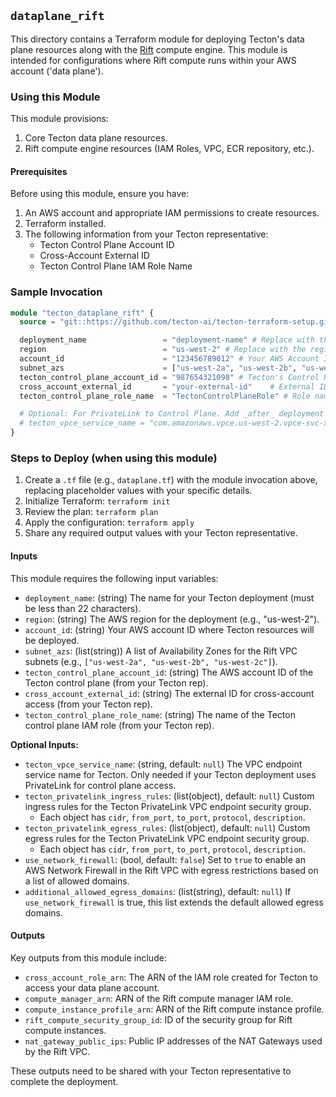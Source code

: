 ## `dataplane_rift`

This directory contains a Terraform module for deploying Tecton's data plane resources along with the [Rift](https://docs.tecton.ai/docs/concepts/compute-in-tecton#rift) compute engine. This module is intended for configurations where Rift compute runs within your AWS account ('data plane').

### Using this Module

This module provisions:
1.  Core Tecton data plane resources.
2.  Rift compute engine resources (IAM Roles, VPC, ECR repository, etc.).

#### Prerequisites

Before using this module, ensure you have:
1.  An AWS account and appropriate IAM permissions to create resources.
2.  Terraform installed.
3.  The following information from your Tecton representative:
    *   Tecton Control Plane Account ID
    *   Cross-Account External ID
    *   Tecton Control Plane IAM Role Name

### Sample Invocation

```terraform
module "tecton_dataplane_rift" {
  source = "git::https://github.com/tecton-ai/tecton-terraform-setup.git//samples/dataplane_rift"

  deployment_name                 = "deployment-name" # Replace with the deployment name agreed with Tecton
  region                          = "us-west-2" # Replace with the region your account/Tecton deployment will use
  account_id                      = "123456789012" # Your AWS Account ID
  subnet_azs                      = ["us-west-2a", "us-west-2b", "us-west-2c"]
  tecton_control_plane_account_id = "987654321098" # Tecton's Control Plane Account ID
  cross_account_external_id       = "your-external-id"    # External ID from Tecton
  tecton_control_plane_role_name  = "TectonControlPlaneRole" # Role name from Tecton

  # Optional: For PrivateLink to Control Plane. Add _after_ deployment is complete and PrivateLink details are shared by Tecton
  # tecton_vpce_service_name = "com.amazonaws.vpce.us-west-2.vpce-svc-xxxxxxxxxxxxxxxxx"
}
```

### Steps to Deploy (when using this module)

1.  Create a `.tf` file (e.g., `dataplane.tf`) with the module invocation above, replacing placeholder values with your specific details.
2.  Initialize Terraform: `terraform init`
3.  Review the plan: `terraform plan`
4.  Apply the configuration: `terraform apply`
5.  Share any required output values with your Tecton representative.


#### Inputs

This module requires the following input variables:

*   `deployment_name`: (string) The name for your Tecton deployment (must be less than 22 characters).
*   `region`: (string) The AWS region for the deployment (e.g., "us-west-2").
*   `account_id`: (string) Your AWS account ID where Tecton resources will be deployed.
*   `subnet_azs`: (list(string)) A list of Availability Zones for the Rift VPC subnets (e.g., `["us-west-2a", "us-west-2b", "us-west-2c"]`).
*   `tecton_control_plane_account_id`: (string) The AWS account ID of the Tecton control plane (from your Tecton rep).
*   `cross_account_external_id`: (string) The external ID for cross-account access (from your Tecton rep).
*   `tecton_control_plane_role_name`: (string) The name of the Tecton control plane IAM role (from your Tecton rep).

**Optional Inputs:**

*   `tecton_vpce_service_name`: (string, default: `null`) The VPC endpoint service name for Tecton. Only needed if your Tecton deployment uses PrivateLink for control plane access.
*   `tecton_privatelink_ingress_rules`: (list(object), default: `null`) Custom ingress rules for the Tecton PrivateLink VPC endpoint security group.
    *   Each object has `cidr`, `from_port`, `to_port`, `protocol`, `description`.
*   `tecton_privatelink_egress_rules`: (list(object), default: `null`) Custom egress rules for the Tecton PrivateLink VPC endpoint security group.
    *   Each object has `cidr`, `from_port`, `to_port`, `protocol`, `description`.
*   `use_network_firewall`: (bool, default: `false`) Set to `true` to enable an AWS Network Firewall in the Rift VPC with egress restrictions based on a list of allowed domains.
*   `additional_allowed_egress_domains`: (list(string), default: `null`) If `use_network_firewall` is true, this list extends the default allowed egress domains.

#### Outputs

Key outputs from this module include:

*   `cross_account_role_arn`: The ARN of the IAM role created for Tecton to access your data plane account.
*   `compute_manager_arn`: ARN of the Rift compute manager IAM role.
*   `compute_instance_profile_arn`: ARN of the Rift compute instance profile.
*   `rift_compute_security_group_id`: ID of the security group for Rift compute instances.
*   `nat_gateway_public_ips`: Public IP addresses of the NAT Gateways used by the Rift VPC.

These outputs need to be shared with your Tecton representative to complete the deployment.